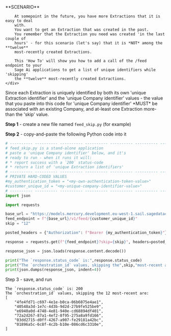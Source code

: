 <SectionCard justify='left'>
    <div>
        **SCENARIO**

        At somepoint in the future, you have more Extractions that it is easy to deal
        with.
        You want to get an Extraction that was created in the past.
        You remember that the Extraction you need was created 'in the last couple of
        hours' - for this scenario (let's say) that it is *NOT* among the **twelve**
        most-recently created Extractions.

        This 'How To' will show you how to add a call of the /feed endpoint to your
        Sage Ai applications to get a list of unique identifiers while 'skipping'
        the **twelve** most-recently created Extractions.
    </div>
</SectionCard>
<MessageCard type='proactive'>Since each Extraction is uniquely identified by both its own 
'unique Extraction identifier' and the 'unique Company identifier' values - the value that 
you paste into this code for 'unique Company identifier' *MUST* be associated with an
existing Company, and at-least one Extraction more-than the 'skip' value.</MessageCard>

**Step 1** - create a new file named `feed_skip.py` (for example)

**Step 2** - copy-and-paste the following Python code into it

```python:feed_skip.py
# ---------- ---------- ---------- ---------- ---------- ---------- ---------- ----------
# feed_skip.py is a stand-alone application
# paste a 'unique Company identifier' below, and it's
# ready to run - when it runs it will:
# * report success with a `200` status-code
# * return a list of 'unique Extraction identifiers'
# ---------- ---------- ---------- ---------- ---------- ---------- ---------- ----------
# PRIVATE HARD-CODED VALUES
#my_authentication_token = "<my-own-authentication-token-value>"
#customer_unique_id = "<my-unique-company-identifier-value>"
# ---------- ---------- ---------- ---------- ---------- ---------- ---------- ----------
import json

import requests

base_url = "https://models.mercury.development.eu-west-1.sail.sagedatacloud.com/api"
feed_endpoint = f"{base_url}/v1/feed/{customer_unique_id}"
skip = "12"

posted_headers = {"Authorization": f"Bearer {my_authentication_token}"}

response = requests.get(f"{feed_endpoint}?skip={skip}", headers=posted_headers)

response_json = json.loads(response.content.decode())

print("The `response.status_code` is:",response.status_code)
print("The `orchestration_id` values, skipping the",skip,"most-recent are:")
print(json.dumps(response_json, indent=4))
```

Step 3 - save, and run

```json:response
The `response.status_code` is: 200
The `orchestration_id` values, skipping the 12 most-recent are:
[
    "4fe4fd71-c697-4e1e-b0ca-06b6075e4ae1",
    "40548a3d-1e7c-4d3b-9d2d-27b9fe525be9",
    "e6940a0d-4748-4e81-940e-cd68894df401",
    "72a2d267-87a1-4ef2-8f95-275a8a9fd166",
    "03dd2715-d0ff-4267-a907-fe29181a42bc",
    "01896a5c-6c8f-4c2b-b10e-086cd6c3310e",
]
```
